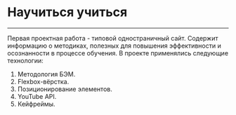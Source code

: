 # Научиться учиться
---
Первая проектная работа - типовой одностраничный сайт. Содержит информацию о методиках, полезных для повышения эффективности и осознанности в процессе обучения.
В проекте применялись следующие технологии:
1. Методология БЭМ.
2. Flexbox-вёрстка.
3. Позиционирование элементов.
4. YouTube API.
5. Кейфреймы.
